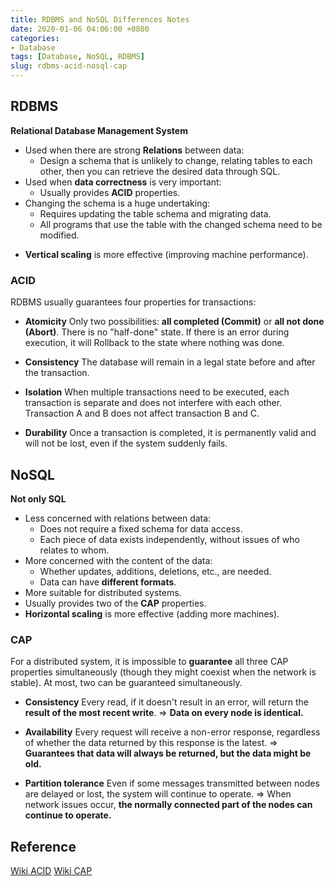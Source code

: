 ```yaml
---
title: RDBMS and NoSQL Differences Notes
date: 2020-01-06 04:06:00 +0800
categories:
- Database
tags: [Database, NoSQL, RDBMS]
slug: rdbms-acid-nosql-cap
---
```

## RDBMS
**Relational Database Management System**
* Used when there are strong **Relations** between data:
  * Design a schema that is unlikely to change, relating tables to each other,
  then you can retrieve the desired data through SQL.
* Used when **data correctness** is very important:
  * Usually provides **ACID** properties.
* Changing the schema is a huge undertaking:
  * Requires updating the table schema and migrating data.
  * All programs that use the table with the changed schema need to be modified.
<!--more-->
* **Vertical scaling** is more effective (improving machine performance).

### ACID
RDBMS usually guarantees four properties for transactions:
* **Atomicity**
Only two possibilities: **all completed (Commit)** or **all not done (Abort)**.
There is no "half-done" state.
If there is an error during execution, it will Rollback to the state where nothing was done.

* **Consistency**
The database will remain in a legal state before and after the transaction.

* **Isolation**
When multiple transactions need to be executed, each transaction is separate and does not interfere with each other.
Transaction A and B does not affect transaction B and C.

* **Durability**
Once a transaction is completed, it is permanently valid and will not be lost,
even if the system suddenly fails.

## NoSQL
**Not only SQL**
* Less concerned with relations between data:
  * Does not require a fixed schema for data access.
  * Each piece of data exists independently, without issues of who relates to whom.
* More concerned with the content of the data:
  * Whether updates, additions, deletions, etc., are needed.
  * Data can have **different formats**.
* More suitable for distributed systems.
* Usually provides two of the **CAP** properties.
* **Horizontal scaling** is more effective (adding more machines).

### CAP
For a distributed system,
it is impossible to **guarantee** all three CAP properties simultaneously (though they might coexist when the network is stable).
At most, two can be guaranteed simultaneously.

* **Consistency**
Every read, if it doesn't result in an error, will return the **result of the most recent write**.
=> **Data on every node is identical.**

* **Availability**
Every request will receive a non-error response,
regardless of whether the data returned by this response is the latest.
=> **Guarantees that data will always be returned, but the data might be old.**

* **Partition tolerance**
Even if some messages transmitted between nodes are delayed or lost, the system will continue to operate.
=> When network issues occur, **the normally connected part of the nodes can continue to operate.**

## Reference
[Wiki ACID](https://en.wikipedia.org/wiki/ACID)
[Wiki CAP](https://en.wikipedia.org/wiki/CAP_theorem)
